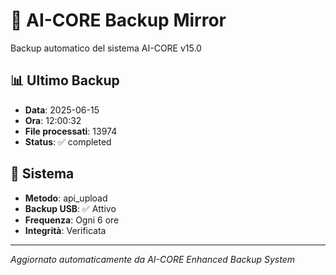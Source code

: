 # 🧬 AI-CORE Backup Mirror

Backup automatico del sistema AI-CORE v15.0

## 📊 Ultimo Backup
- **Data**: 2025-06-15
- **Ora**: 12:00:32
- **File processati**: 13974
- **Status**: ✅ completed

## 🎯 Sistema
- **Metodo**: api_upload
- **Backup USB**: ✅ Attivo
- **Frequenza**: Ogni 6 ore
- **Integrità**: Verificata

---
*Aggiornato automaticamente da AI-CORE Enhanced Backup System*
